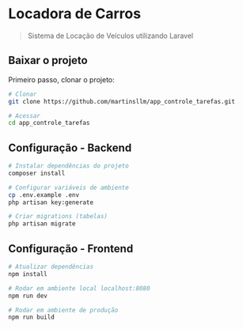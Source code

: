 # Locadora de Carros

> Sistema de Locação de Veículos utilizando Laravel

## Baixar o projeto
Primeiro passo, clonar o projeto:
``` bash
# Clonar
git clone https://github.com/martinsllm/app_controle_tarefas.git

# Acessar
cd app_controle_tarefas
```

## Configuração - Backend

``` bash
# Instalar dependências do projeto
composer install

# Configurar variáveis de ambiente
cp .env.example .env
php artisan key:generate

# Criar migrations (tabelas)
php artisan migrate

```
## Configuração - Frontend
``` bash
# Atualizar dependências
npm install

# Rodar em ambiente local localhost:8080
npm run dev

# Rodar em ambiente de produção
npm run build
```


